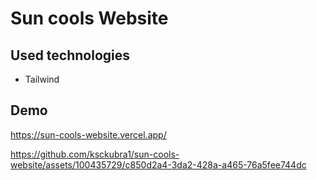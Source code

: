 # Sun cools Website

## Used technologies

- Tailwind

## Demo

https://sun-cools-website.vercel.app/


https://github.com/ksckubra1/sun-cools-website/assets/100435729/c850d2a4-3da2-428a-a465-76a5fee744dc
